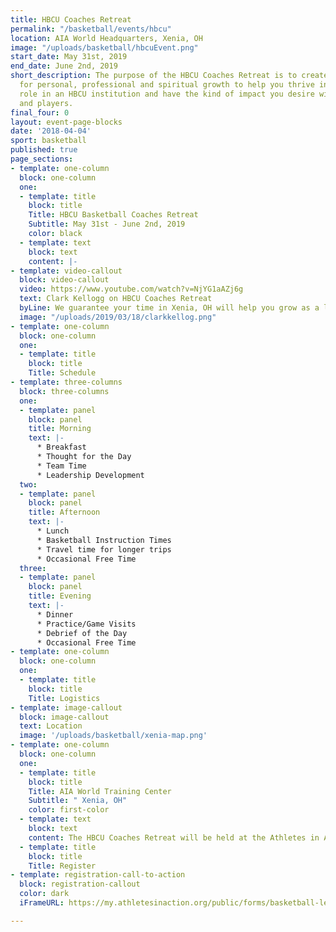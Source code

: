 ```yaml
---
title: HBCU Coaches Retreat
permalink: "/basketball/events/hbcu"
location: AIA World Headquarters, Xenia, OH
image: "/uploads/basketball/hbcuEvent.png"
start_date: May 31st, 2019
end_date: June 2nd, 2019
short_description: The purpose of the HBCU Coaches Retreat is to create an environment
  for personal, professional and spiritual growth to help you thrive in your present
  role in an HBCU institution and have the kind of impact you desire with your staff
  and players.
final_four: 0
layout: event-page-blocks
date: '2018-04-04'
sport: basketball
published: true
page_sections:
- template: one-column
  block: one-column
  one:
  - template: title
    block: title
    Title: HBCU Basketball Coaches Retreat
    Subtitle: May 31st - June 2nd, 2019
    color: black
  - template: text
    block: text
    content: |-
- template: video-callout
  block: video-callout
  video: https://www.youtube.com/watch?v=NjYG1aAZj6g
  text: Clark Kellogg on HBCU Coaches Retreat
  byLine: We guarantee your time in Xenia, OH will help you grow as a leader and a man both in the locker room and out. Call for more details or register today!
  image: "/uploads/2019/03/18/clarkkellog.png"
- template: one-column
  block: one-column
  one:  
  - template: title
    block: title
    Title: Schedule
- template: three-columns
  block: three-columns
  one:
  - template: panel
    block: panel
    title: Morning
    text: |-
      * Breakfast
      * Thought for the Day
      * Team Time
      * Leadership Development
  two:
  - template: panel
    block: panel
    title: Afternoon
    text: |-
      * Lunch
      * Basketball Instruction Times
      * Travel time for longer trips
      * Occasional Free Time
  three:
  - template: panel
    block: panel
    title: Evening
    text: |-
      * Dinner
      * Practice/Game Visits
      * Debrief of the Day
      * Occasional Free Time
- template: one-column
  block: one-column
  one:  
  - template: title
    block: title
    Title: Logistics
- template: image-callout
  block: image-callout
  text: Location
  image: '/uploads/basketball/xenia-map.png'
- template: one-column
  block: one-column
  one:
  - template: title
    block: title
    Title: AIA World Training Center
    Subtitle: " Xenia, OH"
    color: first-color
  - template: text
    block: text
    content: The HBCU Coaches Retreat will be held at the Athletes in Action World Headquarters in Xenia, OH. Food, lodging, materials, and recreation will all be furnished and done on campus as part of registration. Participants will stay on campus in our dormatories, and will also eat at our cafeteria for meals. Registration for the HBCU Coaches Retreat is $50 and the registration can be completed at the bottom of the page. If you have additional questions, please call Eric Nelson at 937.352.1247 or email him at eric.nelson@athletesinaction.org
  - template: title
    block: title
    Title: Register
- template: registration-call-to-action
  block: registration-callout
  color: dark
  iFrameURL: https://my.athletesinaction.org/public/forms/basketball-leadership.aspx

---
```

